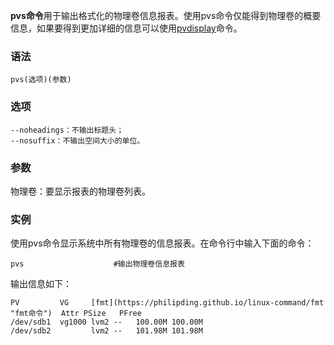 **pvs命令**用于输出格式化的物理卷信息报表。使用pvs命令仅能得到物理卷的概要信息，如果要得到更加详细的信息可以使用[pvdisplay](https://philipding.github.io/linux-command/pvdisplay "pvdisplay命令")命令。

### 语法  

```
pvs(选项)(参数)
```

### 选项  

```
--noheadings：不输出标题头；
--nosuffix：不输出空间大小的单位。
```

### 参数  

物理卷：要显示报表的物理卷列表。

### 实例  

使用pvs命令显示系统中所有物理卷的信息报表。在命令行中输入下面的命令：

```
pvs                    #输出物理卷信息报表 
```

输出信息如下：

```
PV         VG     [fmt](https://philipding.github.io/linux-command/fmt "fmt命令")  Attr PSize   PFree  
/dev/sdb1  vg1000 lvm2 --   100.00M 100.00M  
/dev/sdb2         lvm2 --   101.98M 101.98M
```